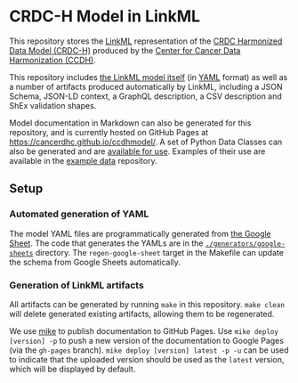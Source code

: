 # CRDC-H Model in LinkML

This repository stores the [LinkML](https://linkml.github.io/) representation of the [CRDC Harmonized Data Model (CRDC-H)](https://cancerdhc.github.io/) produced by the [Center for Cancer Data Harmonization (CCDH)](https://harmonization.datacommons.cancer.gov/).

This repository includes [the LinkML model itself](./src/schema/crdch.yaml) (in [YAML](https://en.wikipedia.org/wiki/YAML) format) as well as a number of artifacts produced automatically by LinkML, including a JSON Schema, JSON-LD context, a GraphQL description, a CSV description and ShEx validation shapes.

Model documentation in Markdown can also be generated for this repository, and is currently hosted on GitHub Pages at https://cancerdhc.github.io/ccdhmodel/. A set of Python Data Classes can also be generated and are [available for use](./python/ccdhmodel.py). Examples of their use are available in the [example data](https://github.com/cancerDHC/example-data/) repository.

## Setup

### Automated generation of YAML

The model YAML files are programmatically generated from [the Google Sheet](https://docs.google.com/spreadsheets/d/1oWS7cao-fgz2MKWtyr8h2dEL9unX__0bJrWKv6mQmM4/). The code that generates the YAMLs are in the [`./generators/google-sheets`](./generators/google-sheets) directory. The `regen-google-sheet` target in the Makefile can update the schema from Google Sheets automatically.

### Generation of LinkML artifacts

All artifacts can be generated by running `make` in this repository. `make clean` will delete generated existing artifacts, allowing them to be regenerated.

We use [mike](https://github.com/jimporter/mike) to publish documentation to GitHub Pages. Use `mike deploy [version] -p` to push a new version of the documentation to Google Pages (via the `gh-pages` branch). `mike deploy [version] latest -p -u` can be used to indicate that the uploaded version should be used as the `latest` version, which will be displayed by default.

